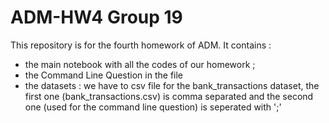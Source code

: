 # ADM-HW4 Group 19

This repository is for the fourth homework of ADM.
It contains  :
- the main notebook with all the codes of our homework ;
- the Command Line Question in the  file
- the datasets : we have to csv file for the bank_transactions dataset, the first one (bank_transactions.csv) is comma separated and the second one (used for the command line question) is seperated with ';'
